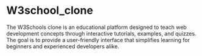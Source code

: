# W3school_clone
The W3Schools clone is an educational platform designed to teach web development concepts through interactive tutorials, examples, and quizzes. The goal is to provide a user-friendly interface that simplifies learning for beginners and experienced developers alike.
